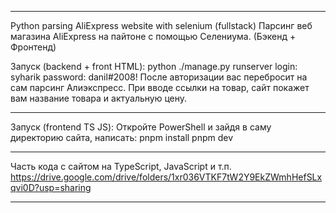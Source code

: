 ________________________________________________________________________________________
Python parsing AliExpress website with selenium (fullstack)
Парсинг веб магазина AliExpress на пайтоне с помощью Селениума. (Бэкенд + Фронтенд)

Запуск (backend + front HTML):
python ./manage.py runserver
login: syharik
password: danil#2008!
После авторизации вас перебросит на сам парсинг Алиэкспресс.
При вводе ссылки на товар, сайт покажет вам название товара и актуальную цену.

________________________________________________________________________________________

Запуск (frontend TS JS):
Откройте PowerShell и зайдя в саму директорию сайта, написать:
pnpm install
pnpm dev

________________________________________________________________________________________

Часть кода с сайтом на TypeScript, JavaScript и т.п.
https://drive.google.com/drive/folders/1xr036VTKF7tW2Y9EkZWmhHefSLxqvi0D?usp=sharing
________________________________________________________________________________________
